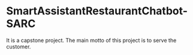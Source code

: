 # SmartAssistantRestaurantChatbot-SARC
It is a capstone project. The main motto of this project is to serve the customer.
